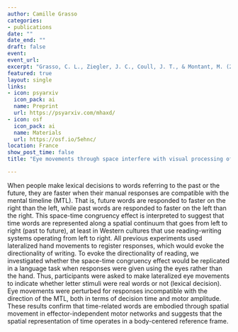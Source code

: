 ```yaml
---
author: Camille Grasso
categories:
- publications
date: ""
date_end: ""
draft: false
event: 
event_url: 
excerpt: "Grasso, C. L., Ziegler, J. C., Coull, J. T., & Montant, M. (2022). Eye movements through space interfere with visual processing of time-related words. *Under review*."
featured: true
layout: single
links:
- icon: psyarxiv
  icon_pack: ai
  name: Preprint
  url: https://psyarxiv.com/mhaxd/
- icon: osf
  icon_pack: ai
  name: Materials
  url: https://osf.io/5ehnc/
location: France
show_post_time: false
title: "Eye movements through space interfere with visual processing of time-related words"

---
```


When people make lexical decisions to words referring to the past or the future, they are faster when their manual responses are compatible with the mental timeline (MTL). That is, future words are responded to faster on the right than the left, while past words are responded to faster on the left than the right. This space-time congruency effect is interpreted to suggest that time words are represented along a spatial continuum that goes from left to right (past to future), at least in Western cultures that use reading-writing systems operating from left to right. All previous experiments used lateralized hand movements to register responses, which would evoke the directionality of writing. To evoke the directionality of reading, we investigated whether the space-time congruency effect would be replicated in a language task when responses were given using the eyes rather than the hand. Thus, participants were asked to make lateralized eye movements to indicate whether letter stimuli were real words or not (lexical decision). Eye movements were perturbed for responses incompatible with the direction of the MTL, both in terms of decision time and motor amplitude. These results confirm that time-related words are embodied through spatial movement in effector-independent motor networks and suggests that the spatial representation of time operates in a body-centered reference frame.
